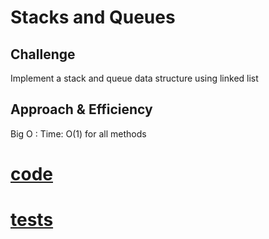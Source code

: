 # Stacks and Queues

## Challenge

Implement a stack and queue data structure using linked list

## Approach & Efficiency

Big O : Time: O(1) for all methods

# [code](python/code_challenges/stack_queue/stack_and_queue.py)

# [tests](python/tests/test_stack_and_queue.py)
